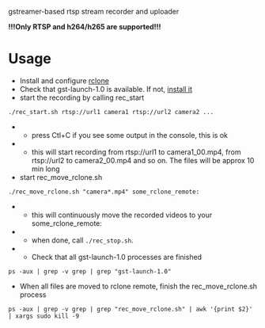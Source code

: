 gstreamer-based rtsp stream recorder and uploader

**!!!Only RTSP and h264/h265 are supported!!!**

# Usage

- Install and configure [rclone](https://rclone.org/downloads/)
- Check that gst-launch-1.0 is available. If not, [install it](https://gstreamer.freedesktop.org/documentation/installing/on-linux.html?gi-language=c#install-gstreamer-on-ubuntu-or-debian)
- start the recording by calling rec_start
```
./rec_start.sh rtsp://url1 camera1 rtsp://url2 camera2 ...
```
- - press Ctl+C if you see some output in the console, this is ok
- - this will start recording from rtsp://url1 to camera1_00.mp4, from rtsp://url2 to camera2_00.mp4 and so on. The files will be approx 10 min long
- start rec_move_rclone.sh
```
./rec_move_rclone.sh "camera*.mp4" some_rclone_remote:
```
- - this will continuously move the recorded videos to your some_rclone_remote:
- - when done, call `./rec_stop.sh`.
- - Check that all gst-launch-1.0 processes are finished
```
ps -aux | grep -v grep | grep "gst-launch-1.0"
```
- When all files are moved to rclone remote, finish the rec_move_rclone.sh process
```
ps -aux | grep -v grep | grep "rec_move_rclone.sh" | awk '{print $2}' | xargs sudo kill -9
```



